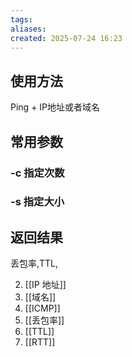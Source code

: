 ```yaml
---
tags: 
aliases: 
created: 2025-07-24 16:23
---
```


## 使用方法

Ping + IP地址或者域名

## 常用参数

### -c 指定次数

### -s 指定大小

## 返回结果

丢包率,TTL,


2. [[IP 地址]]
3. [[域名]]
4. [[ICMP]]
5. [[丢包率]]
6. [[TTL]]
7. [[RTT]]